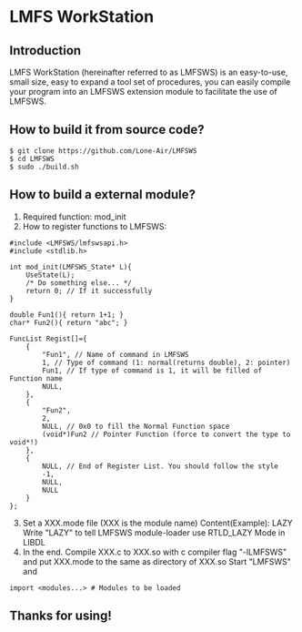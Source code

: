 # LMFS WorkStation

## Introduction

LMFS WorkStation (hereinafter referred to as LMFSWS) is an easy-to-use, small size, easy to expand a tool set of procedures, you can easily compile your program into an LMFSWS extension module to facilitate the use of LMFSWS.

## How to build it from source code?
```
$ git clone https://github.com/Lone-Air/LMFSWS
$ cd LMFSWS
$ sudo ./build.sh
```
## How to build a external module?

1. Required function: mod_init
2. How to register functions to LMFSWS:
```
#include <LMFSWS/lmfswsapi.h>
#include <stdlib.h>

int mod_init(LMFSWS_State* L){
    UseState(L);
    /* Do something else... */
    return 0; // If it successfully
}

double Fun1(){ return 1+1; }
char* Fun2(){ return "abc"; }

FuncList Regist[]={
    {
        "Fun1", // Name of command in LMFSWS
        1, // Type of command (1: normal(returns double), 2: pointer)
        Fun1, // If type of command is 1, it will be filled of Function name
        NULL, 
    },
    {
        "Fun2",
        2,
        NULL, // 0x0 to fill the Normal Function space
        (void*)Fun2 // Pointer Function (force to convert the type to void*!)
    },
    {
        NULL, // End of Register List. You should follow the style
        -1,
        NULL,
        NULL
    }
};
```
3. Set a XXX.mode file (XXX is the module name)
    Content(Example):
        LAZY
    Write "LAZY" to tell LMFSWS module-loader use RTLD_LAZY Mode in LIBDL
4. In the end. Compile XXX.c to XXX.so with c compiler flag "-lLMFSWS" and put XXX.mode to the same as directory of XXX.so
   Start "LMFSWS" and
```
import <modules...> # Modules to be loaded
```

## Thanks for using!

